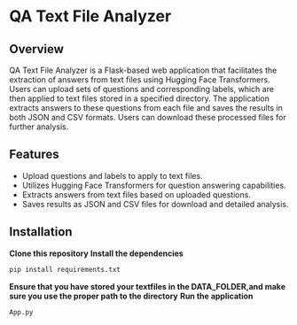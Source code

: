 # QA Text File Analyzer

## Overview

QA Text File Analyzer is a Flask-based web application that facilitates the extraction of answers from text files using Hugging Face Transformers. Users can upload sets of questions and corresponding labels, which are then applied to text files stored in a specified directory. The application extracts answers to these questions from each file and saves the results in both JSON and CSV formats. Users can download these processed files for further analysis.

## Features

- Upload questions and labels to apply to text files.
- Utilizes Hugging Face Transformers for question answering capabilities.
- Extracts answers from text files based on uploaded questions.
- Saves results as JSON and CSV files for download and detailed analysis.

## Installation

**Clone this repository**
**Install the dependencies**
``` bash
pip install requirements.txt
```
**Ensure that you have stored your textfiles in the DATA_FOLDER,and make sure you use the proper path to the directory**
**Run the application**
``` bash
App.py
```

